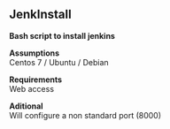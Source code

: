 ## JenkInstall

**Bash script to install jenkins**

**Assumptions**       
Centos 7 / Ubuntu / Debian    
 
**Requirements**       
Web access

**Aditional**    
Will configure a non standard port (8000)


